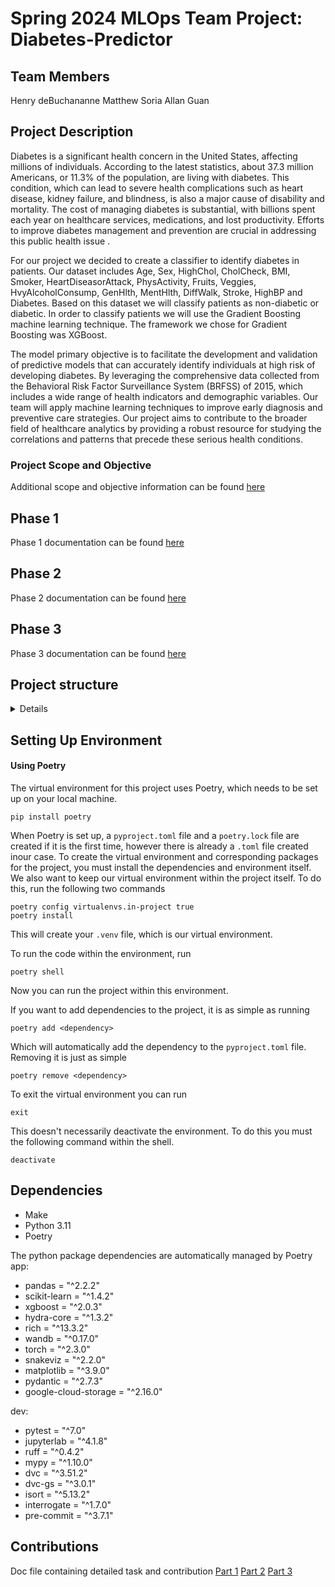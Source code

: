 
# Spring 2024 MLOps Team Project: Diabetes-Predictor

## Team Members
Henry deBuchananne
Matthew Soria
Allan Guan

## Project Description
Diabetes is a significant health concern in the United States, affecting millions of individuals. According to the latest statistics, about 37.3 million Americans, or 11.3% of the population, are living with diabetes. This condition, which can lead to severe health complications such as heart disease, kidney failure, and blindness, is also a major cause of disability and mortality. The cost of managing diabetes is substantial, with billions spent each year on healthcare services, medications, and lost productivity. Efforts to improve diabetes management and prevention are crucial in addressing this public health issue .

For our project we decided to create a classifier to identify diabetes in patients. Our dataset includes Age, Sex, HighChol, CholCheck, BMI, Smoker, HeartDiseasorAttack, PhysActivity, Fruits, Veggies, HvyAlcoholConsump, GenHlth, MentHlth, DiffWalk, Stroke, HighBP and Diabetes. Based on this dataset we will classify patients as non-diabetic or diabetic. In order to classify patients we will use the Gradient Boosting machine learning technique. The framework we chose for Gradient Boosting was XGBoost.

The model primary objective is to facilitate the development and validation of predictive models that can accurately identify individuals at high risk of developing diabetes. By leveraging the comprehensive data collected from the Behavioral Risk Factor Surveillance System (BRFSS) of 2015, which includes a wide range of health indicators and demographic variables. Our team will apply machine learning techniques to improve early diagnosis and preventive care strategies. Our project aims to contribute to the broader field of healthcare analytics by providing a robust resource for studying the correlations and patterns that precede these serious health conditions.

### Project Scope and Objective
Additional scope and objective information can be found [here](./docs/source/overview.md)

## Phase 1
Phase 1 documentation can be found [here](./docs/source/phase_1.md)

## Phase 2
Phase 2 documentation can be found [here](./docs/source/phase_2.md)

## Phase 3
Phase 3 documentation can be found [here](./docs/source/phase_3.md)

## Project structure
<details>

The directory structure of the project looks like this:

```txt

├── Makefile                   <- Makefile with convenience commands like `make data` or `make train`
├── README.md                  <- The top-level README for developers using this project.
├── data
│   ├── processed              <- The final, canonical data sets for modeling.
│   └── raw                    <- The original, immutable data dump.
│
├── docs                       <- Documentation folder
│   │
│   ├── index.md               <- Homepage for your documentation
│   │
│   ├── mkdocs.yml             <- Configuration file for mkdocs
│   │
│   └── source/                <- Source directory for documentation files
│
├── .github                    <- Source directory for GitHub Actions and configurations
│     └── workflows            <- SubDirectory for the specific actions
│
├──logs                        <- Directory for logging and profiling logs
│  │
│  ├──logs                     <- SubDirectory for python.logging output
│  │
│  └── profiling               <- SubDirectory for all profiling logs
│       └── model_run          <- SubDirectory for tensorboard profiling logs
│
├── models                     <- Trained and serialized models, model predictions, or model summaries
│
├── notebooks                  <- Jupyter notebooks.
│
├── pyproject.toml             <- Project configuration file
│
├── poetry.lock                <- Poetry lock file that contains locked dependency versions
│
├── tests                      <- Test files
│
├── mlops_team_project         <- Source code for use in this project.
│   │
│   ├── models                 <- Model implementations, training script and prediction script
│   │   │
│   │   ├── logging
│   │   │   │
│   │   │   ├── logging.config <- Logging configurations
│   │   │   │
│   │   │   └── logs           <- Contain .log files
│   │   │
│   │   ├── config             <- Folder container hydra config files
│   │   │
│   │   ├── xgboost_model.py   <- Entry point that runs our xgboost model
│   │
│   ├── src                    <- Scripts to create exploratory and results oriented visualizations
│       |
│       └── preprocess.py      <- Functions that split into train/test and normalize
│
└── LICENSE                    <- Open-source license if one is chosen
```

</details>

## Setting Up Environment
#### Using Poetry

The virtual environment for this project uses Poetry, which needs to be set up on your local machine.

```console
pip install poetry
```

When Poetry is set up, a `pyproject.toml` file and a `poetry.lock` file are created if it is the first time, however there is already a `.toml` file created inour case.
To create the virtual environment and corresponding packages for the project, you must install the dependencies and environment itself. We also want to keep our virtual environment
within the project itself. To do this, run the following two commands

```console
poetry config virtualenvs.in-project true
poetry install
```

This will create your `.venv` file, which is our virtual environment.

To run the code within the environment, run

```console
poetry shell
```

Now you can run the project within this environment.

If you want to add dependencies to the project, it is as simple as running

```console
poetry add <dependency>
```

Which will automatically add the dependency to the `pyproject.toml` file.
Removing it is just as simple

```console
poetry remove <dependency>
```

To exit the virtual environment you can run

```console
exit
```

This doesn't necessarily deactivate the environment. To do this you must the following command within the shell.

```console
deactivate
```

## Dependencies
- Make
- Python 3.11
- Poetry

The python package dependencies are automatically managed by Poetry
app:
* pandas = "^2.2.2"
* scikit-learn = "^1.4.2"
* xgboost = "^2.0.3"
* hydra-core = "^1.3.2"
* rich = "^13.3.2"
* wandb = "^0.17.0"
* torch = "^2.3.0"
* snakeviz = "^2.2.0"
* matplotlib = "^3.9.0"
* pydantic = "^2.7.3"
* google-cloud-storage = "^2.16.0"

dev:
* pytest = "^7.0"
* jupyterlab = "^4.1.8"
* ruff = "^0.4.2"
* mypy = "^1.10.0"
* dvc = "^3.51.2"
* dvc-gs = "^3.0.1"
* isort = "^5.13.2"
* interrogate = "^1.7.0"
* pre-commit = "^3.7.1"

## Contributions
Doc file containing detailed task and contribution
[Part 1](/docs/project_1_tasks.txt)
[Part 2](/docs/project_2_tasks.txt)
[Part 3](/docs/project_3_tasks.txt)
